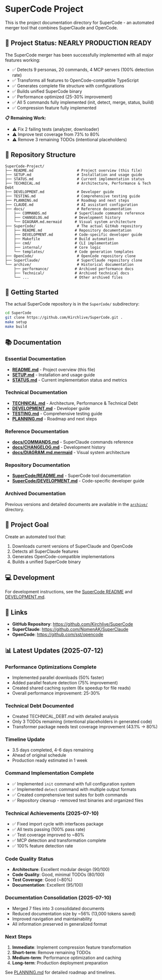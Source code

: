 # SuperCode Project

This is the project documentation directory for SuperCode - an automated merger tool that combines SuperClaude and OpenCode.

## 🎉 Project Status: NEARLY PRODUCTION READY

The SuperCode merger has been successfully implemented with all major features working:
- ✅ Detects 9 personas, 20 commands, 4 MCP servers (100% detection rate)
- ✅ Transforms all features to OpenCode-compatible TypeScript
- ✅ Generates complete file structure with configurations
- ✅ Builds unified SuperCode binary
- ✅ Performance optimized (25-30% improvement)
- ✅ All 5 commands fully implemented (init, detect, merge, status, build)
- ✅ Compression feature fully implemented

**📋 Remaining Work:**
- ⚠️ Fix 2 failing tests (analyzer, downloader)
- ⚠️ Improve test coverage from 73% to 80%
- ⚠️ Remove 3 remaining TODOs (intentional placeholders)

## 📁 Repository Structure

```
SuperCode-Project/
├── README.md                    # Project overview (this file)
├── SETUP.md                     # Installation and usage guide
├── STATUS.md                    # Current implementation status
├── TECHNICAL.md                 # Architecture, Performance & Tech Debt
├── DEVELOPMENT.md               # Developer guide
├── TESTING.md                   # Comprehensive testing guide
├── PLANNING.md                  # Roadmap and next steps
├── CLAUDE.md                    # AI assistant configuration
├── docs/                        # Reference documentation
│   ├── COMMANDS.md             # SuperClaude commands reference
│   ├── CHANGELOG.md            # Development history
│   └── DIAGRAM.md.mermaid      # Visual system architecture
├── SuperCode/                   # The actual GitHub repository
│   ├── README.md               # Repository documentation
│   ├── DEVELOPMENT.md          # Code-specific developer guide
│   ├── Makefile                # Build automation
│   ├── cmd/                    # CLI implementation
│   ├── internal/               # Core logic
│   └── templates/              # Code generation templates
├── OpenCode/                    # OpenCode repository clone
├── SuperClaude/                 # SuperClaude repository clone
└── archive/                     # Historical documentation
    ├── performance/            # Archived performance docs
    ├── Technical/              # Archived technical docs
    └── ...                     # Other archived files
```

## 🚀 Getting Started

The actual SuperCode repository is in the `SuperCode/` subdirectory:

```bash
cd SuperCode
git clone https://github.com/Kirchlive/SuperCode.git .
make setup
make build
```

## 📚 Documentation

### Essential Documentation
- **[README.md](README.md)** - Project overview (this file)
- **[SETUP.md](SETUP.md)** - Installation and usage guide
- **[STATUS.md](STATUS.md)** - Current implementation status and metrics

### Technical Documentation
- **[TECHNICAL.md](TECHNICAL.md)** - Architecture, Performance & Technical Debt
- **[DEVELOPMENT.md](DEVELOPMENT.md)** - Developer guide
- **[TESTING.md](TESTING.md)** - Comprehensive testing guide
- **[PLANNING.md](PLANNING.md)** - Roadmap and next steps

### Reference Documentation
- **[docs/COMMANDS.md](docs/COMMANDS.md)** - SuperClaude commands reference
- **[docs/CHANGELOG.md](docs/CHANGELOG.md)** - Development history
- **[docs/DIAGRAM.md.mermaid](docs/DIAGRAM.md.mermaid)** - Visual system architecture

### Repository Documentation
- **[SuperCode/README.md](SuperCode/README.md)** - SuperCode tool documentation
- **[SuperCode/DEVELOPMENT.md](SuperCode/DEVELOPMENT.md)** - Code-specific developer guide

### Archived Documentation
Previous versions and detailed documents are available in the [`archive/`](archive/) directory.

## 🎯 Project Goal

Create an automated tool that:
1. Downloads current versions of SuperClaude and OpenCode
2. Detects all SuperClaude features
3. Generates OpenCode-compatible implementations
4. Builds a unified SuperCode binary

## 💻 Development

For development instructions, see the [SuperCode README](SuperCode/README.md) and [DEVELOPMENT.md](DEVELOPMENT.md).

## 🔗 Links

- **GitHub Repository**: https://github.com/Kirchlive/SuperCode
- **SuperClaude**: https://github.com/NomenAK/SuperClaude
- **OpenCode**: https://github.com/sst/opencode

## 📊 Latest Updates (2025-07-12)

### Performance Optimizations Complete
- Implemented parallel downloads (50% faster)
- Added parallel feature detection (75% improvement)
- Created shared caching system (6x speedup for file reads)
- Overall performance improvement: 25-30%

### Technical Debt Documented
- Created TECHNICAL_DEBT.md with detailed analysis
- Only 3 TODOs remaining (intentional placeholders in generated code)
- Transformer package needs test coverage improvement (43.1% → 80%)

### Timeline Update
- 3.5 days completed, 4-6 days remaining
- Ahead of original schedule
- Production ready estimated in 1 week

### Command Implementation Complete
- ✅ Implemented `init` command with full configuration system
- ✅ Implemented `detect` command with multiple output formats
- ✅ Created comprehensive test suites for both commands
- ✅ Repository cleanup - removed test binaries and organized files

### Technical Achievements (2025-07-10)
- ✅ Fixed import cycle with interfaces package
- ✅ All tests passing (100% pass rate)
- ✅ Test coverage improved to ~80%
- ✅ MCP detection and transformation complete
- ✅ 100% feature detection rate

### Code Quality Status
- **Architecture**: Excellent modular design (90/100)
- **Code Quality**: Good, minimal TODOs (80/100)
- **Test Coverage**: Good (~80%)
- **Documentation**: Excellent (95/100)

### Documentation Consolidation (2025-07-10)
- Merged 7 files into 3 consolidated documents
- Reduced documentation size by ~56% (13,000 tokens saved)
- Improved navigation and maintainability
- All information preserved in generalized format

### Next Steps
1. **Immediate**: Implement compression feature transformation
2. **Short-term**: Remove remaining TODOs
3. **Medium-term**: Performance optimization and caching
4. **Long-term**: Production deployment preparation

See [PLANNING.md](PLANNING.md) for detailed roadmap and timelines.